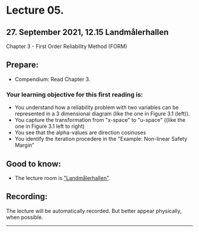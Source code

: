 
# Lecture 05.
## 27. September 2021, 12.15 Landmålerhallen
Chapter 3 - First Order Reliability Method (FORM)  

## Prepare:
* Compendium: Read Chapter 3. 


### Your learning objective for this first reading is:
* You understand how a reliability problem with two variables can be represented in a 3 dimensional diagram (like the one in Figure 3.1 (left)).
* You capture the transformation from "x-space" to "u-space" ((like the one in Figure 3.1 left to right)
* You see that the alpha-values are direction cosinuses
* You identify the iteration procedere in the "Example: Non-linear Safety Margin"


## Good to know:
* The lecture room is ["Landmålerhallen"](https://use.mazemap.com/#v=1&config=ntnu&zlevel=0.5&center=10.405957,63.414996&zoom=18&sharepoitype=poi&sharepoi=73163&campusid=1). 


## Recording:
The lecture will be automatically recorded. But better appear physically, when possible.

---
